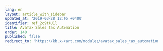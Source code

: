 ```yaml
---
lang: en
layout: article_with_sidebar
updated_at: '2019-03-28 12:05 +0400'
identifier: ref_2c9t4U1l
title: AvaTax Sales Tax Automation
order: 140
published: false
redirect_to: 'https://kb.x-cart.com/modules/avatax_sales_tax_automation/index.html'
---
```

